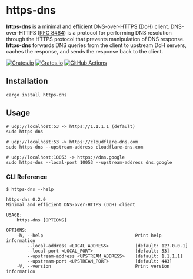 # https-dns

**https-dns** is a minimal and efficient DNS-over-HTTPS (DoH) client. DNS-over-HTTPS ([RFC 8484](https://datatracker.ietf.org/doc/html/rfc8484)) is a protocol for performing DNS resolution through the HTTPS protocol that prevents manipulation of DNS response. **https-dns** forwards DNS queries from the client to upstream DoH servers, caches the response, and sends the response back to the client.

[![Crates.io](https://img.shields.io/crates/v/https-dns?style=for-the-badge&logo=rust)](https://crates.io/crates/https-dns)
[![Crates.io](https://img.shields.io/crates/d/https-dns?style=for-the-badge&logo=rust)](https://crates.io/crates/https-dns)
[![GitHub Actions](https://img.shields.io/github/workflow/status/xiaoyang-sde/https-dns/check-test-lint?style=for-the-badge&logo=github)](https://github.com/xiaoyang-sde/https-dns/actions)

## Installation

```shell
cargo install https-dns
```

## Usage

```shell
# udp://localhost:53 -> https://1.1.1.1 (default)
sudo https-dns

# udp://localhost:53 -> https://cloudflare-dns.com
sudo https-dns --upstream-address cloudflare-dns.com

# udp://localhost:10053 -> https://dns.google
sudo https-dns --local-port 10053 --upstream-address dns.google
```

### CLI Reference

```shell
$ https-dns --help

https-dns 0.2.0
Minimal and efficient DNS-over-HTTPS (DoH) client

USAGE:
    https-dns [OPTIONS]

OPTIONS:
    -h, --help                                   Print help information
        --local-address <LOCAL_ADDRESS>          [default: 127.0.0.1]
        --local-port <LOCAL_PORT>                [default: 53]
        --upstream-address <UPSTREAM_ADDRESS>    [default: 1.1.1.1]
        --upstream-port <UPSTREAM_PORT>          [default: 443]
    -V, --version                                Print version information
```
